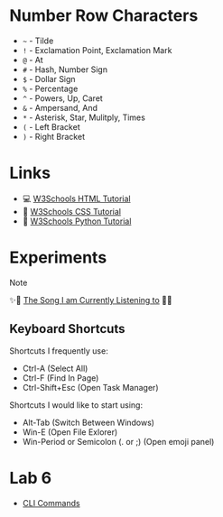 # Number Row Characters
+ `~` - Tilde
+ `!` - Exclamation Point, Exclamation Mark
+ `@` - At
+ `#` - Hash, Number Sign
+ `$` - Dollar Sign
+ `%` - Percentage
+ `^` - Powers, Up, Caret
+ `&` - Ampersand, And
+ `*` - Asterisk, Star, Mulitply, Times
+ `(` - Left Bracket
+ `)` - Right Bracket

# Links
+ 💻 [W3Schools HTML Tutorial](https://www.w3schools.com/html/default.asp)
+ 📄 [W3Schools CSS Tutorial](https://www.w3schools.com/css/default.asp)
+ 🐍 [W3Schools Python Tutorial](https://www.w3schools.com/python/default.asp)

# Experiments
> [!NOTE]
> ✨🤠 [The Song I am Currently Listening to](https://open.spotify.com/track/3vRzlGgTZj5Fyx9oykOnD6?si=c36e8739158041df) 🚀💃

## Keyboard Shortcuts

Shortcuts I frequently use:
+ Ctrl-A (Select All)
+ Ctrl-F (Find In Page)
+ Ctrl-Shift+Esc (Open Task Manager)

Shortcuts I would like to start using:
+ Alt-Tab (Switch Between Windows)
+ Win-E (Open File Exlorer)
+ Win-Period or Semicolon (. or ;) (Open emoji panel)

# Lab 6
+ [CLI Commands](main/comp1238/cli.md)
